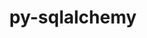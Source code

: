 ---
title: "py-sqlalchemy"
layout: cache
categories: [package, develop]
meta: {"compilers": ["none"], "num_specs": 30, "num_specs_by_stack": {"e4s": 10, "e4s-neoverse-v2": 10, "radiuss": 10, "root": 30}, "oss": ["ubuntu18.04", "ubuntu22.04"], "platforms": ["linux"], "stacks": ["e4s", "e4s-neoverse-v2", "radiuss", "root"], "targets": ["neoverse_v2", "x86_64_v3"], "versions": ["1.4.49"]}
spec_details: [{"compiler": "none", "hash": "272twwxmni4o2gl7wr775r45xyqmbjub", "os": "ubuntu18.04", "platform": "linux", "size": "-", "stacks": ["radiuss", "root"], "target": "x86_64_v3", "variants": ["backend:=none", "build_system=python_pip"], "versions": ["1.4.49"]}, {"compiler": "none", "hash": "2h4uczsnghr3ahgk2yoleub4esviikiv", "os": "ubuntu22.04", "platform": "linux", "size": "-", "stacks": ["e4s", "root"], "target": "x86_64_v3", "variants": ["backend:=none", "build_system=python_pip"], "versions": ["1.4.49"]}, {"compiler": "none", "hash": "45nubttas3tow7iyxqwobrf2qp2apeuo", "os": "ubuntu22.04", "platform": "linux", "size": "-", "stacks": ["e4s-neoverse-v2", "root"], "target": "neoverse_v2", "variants": ["backend:=none", "build_system=python_pip"], "versions": ["1.4.49"]}, {"compiler": "none", "hash": "4qqdy42lpgus277cvf6cqymjk47czm3d", "os": "ubuntu18.04", "platform": "linux", "size": "-", "stacks": ["radiuss", "root"], "target": "x86_64_v3", "variants": ["backend:=none", "build_system=python_pip"], "versions": ["1.4.49"]}, {"compiler": "none", "hash": "5h6fe7ywochguefuofkrwfzgdecogoir", "os": "ubuntu18.04", "platform": "linux", "size": "-", "stacks": ["radiuss", "root"], "target": "x86_64_v3", "variants": ["backend:=none", "build_system=python_pip"], "versions": ["1.4.49"]}, {"compiler": "none", "hash": "ad7d5efgbuw2pg4hbsu66ef33bwsknzz", "os": "ubuntu18.04", "platform": "linux", "size": "-", "stacks": ["radiuss", "root"], "target": "x86_64_v3", "variants": ["backend:=none", "build_system=python_pip"], "versions": ["1.4.49"]}, {"compiler": "none", "hash": "aqmhe5yx5ttofzsfz6nrlxnroza4se3b", "os": "ubuntu22.04", "platform": "linux", "size": "-", "stacks": ["e4s-neoverse-v2", "root"], "target": "neoverse_v2", "variants": ["backend:=none", "build_system=python_pip"], "versions": ["1.4.49"]}, {"compiler": "none", "hash": "dfnpfqkqaelt5baucjyfzbtwxg3dbu3i", "os": "ubuntu22.04", "platform": "linux", "size": "-", "stacks": ["e4s", "root"], "target": "x86_64_v3", "variants": ["backend:=none", "build_system=python_pip"], "versions": ["1.4.49"]}, {"compiler": "none", "hash": "dzubqby4sjzh4e2p3lvuw4vkzya6vhng", "os": "ubuntu22.04", "platform": "linux", "size": "-", "stacks": ["e4s-neoverse-v2", "root"], "target": "neoverse_v2", "variants": ["backend:=none", "build_system=python_pip"], "versions": ["1.4.49"]}, {"compiler": "none", "hash": "hrqovyyeeq5j7t3iu65u3bwyemt3st6p", "os": "ubuntu22.04", "platform": "linux", "size": "-", "stacks": ["e4s-neoverse-v2", "root"], "target": "neoverse_v2", "variants": ["backend:=none", "build_system=python_pip"], "versions": ["1.4.49"]}, {"compiler": "none", "hash": "iymiz7f27szujcmxtmmbi4yeomfpmuz3", "os": "ubuntu22.04", "platform": "linux", "size": "-", "stacks": ["e4s-neoverse-v2", "root"], "target": "neoverse_v2", "variants": ["backend:=none", "build_system=python_pip"], "versions": ["1.4.49"]}, {"compiler": "none", "hash": "jii4gebihkumbf6w3o7akmilujqy6pec", "os": "ubuntu18.04", "platform": "linux", "size": "-", "stacks": ["radiuss", "root"], "target": "x86_64_v3", "variants": ["backend:=none", "build_system=python_pip"], "versions": ["1.4.49"]}, {"compiler": "none", "hash": "kjxvn5q233ihcvlrlmhnw5v4elb7dfnb", "os": "ubuntu22.04", "platform": "linux", "size": "-", "stacks": ["e4s", "root"], "target": "x86_64_v3", "variants": ["backend:=none", "build_system=python_pip"], "versions": ["1.4.49"]}, {"compiler": "none", "hash": "luxkxngnma5rsr3tsa7vvzamvfiqbsc5", "os": "ubuntu18.04", "platform": "linux", "size": "-", "stacks": ["radiuss", "root"], "target": "x86_64_v3", "variants": ["backend:=none", "build_system=python_pip"], "versions": ["1.4.49"]}, {"compiler": "none", "hash": "lwrv72ovoyb6if4c4ygn3uhmexl5l6tj", "os": "ubuntu22.04", "platform": "linux", "size": "-", "stacks": ["e4s", "root"], "target": "x86_64_v3", "variants": ["backend:=none", "build_system=python_pip"], "versions": ["1.4.49"]}, {"compiler": "none", "hash": "mpye7r26wnz2sphiubuxx65qh247ltl2", "os": "ubuntu22.04", "platform": "linux", "size": "-", "stacks": ["e4s-neoverse-v2", "root"], "target": "neoverse_v2", "variants": ["backend:=none", "build_system=python_pip"], "versions": ["1.4.49"]}, {"compiler": "none", "hash": "niprnddza6xfwpnxrhreqjromj346n76", "os": "ubuntu18.04", "platform": "linux", "size": "-", "stacks": ["radiuss", "root"], "target": "x86_64_v3", "variants": ["backend:=none", "build_system=python_pip"], "versions": ["1.4.49"]}, {"compiler": "none", "hash": "o3dj6roepuc5znlccheslxt55njol2qm", "os": "ubuntu22.04", "platform": "linux", "size": "-", "stacks": ["e4s", "root"], "target": "x86_64_v3", "variants": ["backend:=none", "build_system=python_pip"], "versions": ["1.4.49"]}, {"compiler": "none", "hash": "og7a77v3rkcvtsioumxjqxydgng67fj5", "os": "ubuntu22.04", "platform": "linux", "size": "-", "stacks": ["e4s-neoverse-v2", "root"], "target": "neoverse_v2", "variants": ["backend:=none", "build_system=python_pip"], "versions": ["1.4.49"]}, {"compiler": "none", "hash": "p65orch52gnmyikkilyb5paoohtraxdu", "os": "ubuntu22.04", "platform": "linux", "size": "-", "stacks": ["e4s-neoverse-v2", "root"], "target": "neoverse_v2", "variants": ["backend:=none", "build_system=python_pip"], "versions": ["1.4.49"]}, {"compiler": "none", "hash": "pj5axwyo4ijvfvxanznl5q44lpjtvfz6", "os": "ubuntu22.04", "platform": "linux", "size": "-", "stacks": ["e4s-neoverse-v2", "root"], "target": "neoverse_v2", "variants": ["backend:=none", "build_system=python_pip"], "versions": ["1.4.49"]}, {"compiler": "none", "hash": "pmdjs657ta6fqqsozzbeybhv63iro65s", "os": "ubuntu18.04", "platform": "linux", "size": "-", "stacks": ["radiuss", "root"], "target": "x86_64_v3", "variants": ["backend:=none", "build_system=python_pip"], "versions": ["1.4.49"]}, {"compiler": "none", "hash": "rynlpizarimum2tgors36w7xjhv7ffc3", "os": "ubuntu22.04", "platform": "linux", "size": "-", "stacks": ["e4s", "root"], "target": "x86_64_v3", "variants": ["backend:=none", "build_system=python_pip"], "versions": ["1.4.49"]}, {"compiler": "none", "hash": "s5y4o2b3356ctyxdqgk6v5ogyhwiyfnt", "os": "ubuntu22.04", "platform": "linux", "size": "-", "stacks": ["e4s-neoverse-v2", "root"], "target": "neoverse_v2", "variants": ["backend:=none", "build_system=python_pip"], "versions": ["1.4.49"]}, {"compiler": "none", "hash": "shoo5pydjxd2brgps7uiro7emgidsqov", "os": "ubuntu18.04", "platform": "linux", "size": "-", "stacks": ["radiuss", "root"], "target": "x86_64_v3", "variants": ["backend:=none", "build_system=python_pip"], "versions": ["1.4.49"]}, {"compiler": "none", "hash": "tom35a5mgoetwwiuqy2eyehh3fbdgqm4", "os": "ubuntu22.04", "platform": "linux", "size": "-", "stacks": ["e4s", "root"], "target": "x86_64_v3", "variants": ["backend:=none", "build_system=python_pip"], "versions": ["1.4.49"]}, {"compiler": "none", "hash": "umimdcvonkiqqzgfrcj4cbrosususs4r", "os": "ubuntu22.04", "platform": "linux", "size": "-", "stacks": ["e4s", "root"], "target": "x86_64_v3", "variants": ["backend:=none", "build_system=python_pip"], "versions": ["1.4.49"]}, {"compiler": "none", "hash": "xkvxeq65lrj2bu4cwecegccbzc2kdsqy", "os": "ubuntu22.04", "platform": "linux", "size": "-", "stacks": ["e4s", "root"], "target": "x86_64_v3", "variants": ["backend:=none", "build_system=python_pip"], "versions": ["1.4.49"]}, {"compiler": "none", "hash": "xuqgowwbjky3yghsep6ot54wdpzy2rtm", "os": "ubuntu18.04", "platform": "linux", "size": "-", "stacks": ["radiuss", "root"], "target": "x86_64_v3", "variants": ["backend:=none", "build_system=python_pip"], "versions": ["1.4.49"]}, {"compiler": "none", "hash": "zo7vosqzeh4zijxrff5b75jh46b6gqx6", "os": "ubuntu22.04", "platform": "linux", "size": "-", "stacks": ["e4s", "root"], "target": "x86_64_v3", "variants": ["backend:=none", "build_system=python_pip"], "versions": ["1.4.49"]}]
---